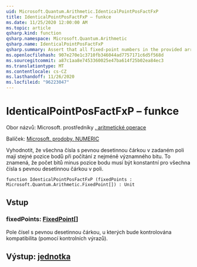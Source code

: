 ```yaml
---
uid: Microsoft.Quantum.Arithmetic.IdenticalPointPosFactFxP
title: IdenticalPointPosFactFxP – funkce
ms.date: 11/25/2020 12:00:00 AM
ms.topic: article
qsharp.kind: function
qsharp.namespace: Microsoft.Quantum.Arithmetic
qsharp.name: IdenticalPointPosFactFxP
qsharp.summary: Assert that all fixed-point numbers in the provided array have identical point positions when counting from the least- significant bit. I.e., number of bits minus point position must be constant for all fixed-point numbers in the array.
ms.openlocfilehash: 907e270e1c3710fb346044ad7757171c6d5f568d
ms.sourcegitcommit: a87c1aa8e7453360025e47ba614f25b02ea84ec3
ms.translationtype: MT
ms.contentlocale: cs-CZ
ms.lasthandoff: 11/26/2020
ms.locfileid: "96223047"
---
```

# <a name="identicalpointposfactfxp-function"></a>IdenticalPointPosFactFxP – funkce

Obor názvů: Microsoft. prostředníky [. aritmetické operace](xref:Microsoft.Quantum.Arithmetic)

Balíček: [Microsoft. prodoby. NUMERIC](https://nuget.org/packages/Microsoft.Quantum.Numerics)


Vyhodnotit, že všechna čísla s pevnou desetinnou čárkou v zadaném poli mají stejné pozice bodů při počítání z nejméně významného bitu. To znamená, že počet bitů minus pozice bodu musí být konstantní pro všechna čísla s pevnou desetinnou čárkou v poli.

```qsharp
function IdenticalPointPosFactFxP (fixedPoints : Microsoft.Quantum.Arithmetic.FixedPoint[]) : Unit
```


## <a name="input"></a>Vstup

### <a name="fixedpoints--fixedpoint"></a>fixedPoints: [FixedPoint](xref:Microsoft.Quantum.Arithmetic.FixedPoint)[]

Pole čísel s pevnou desetinnou čárkou, u kterých bude kontrolována kompatibilita (pomocí kontrolních výrazů).



## <a name="output--unit"></a>Výstup: [jednotka](xref:microsoft.quantum.lang-ref.unit)

